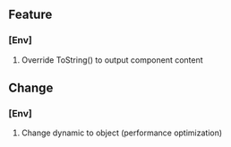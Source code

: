 ## Feature
### [Env]
1. Override ToString() to output component content

## Change
### [Env]
1. Change dynamic to object (performance optimization)
